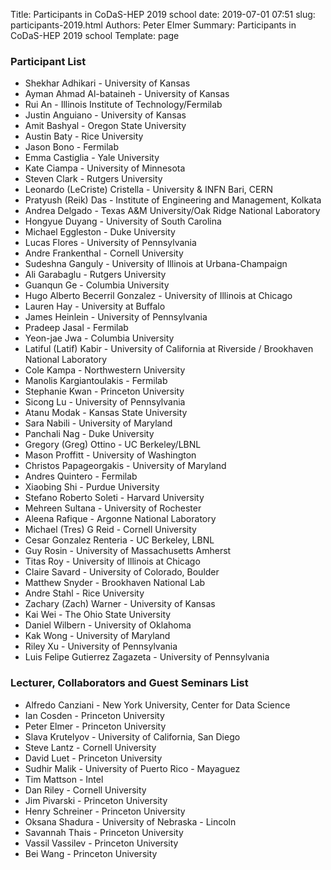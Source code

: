 Title: Participants in CoDaS-HEP 2019 school
date: 2019-07-01 07:51
slug: participants-2019.html
Authors: Peter Elmer
Summary: Participants in CoDaS-HEP 2019 school
Template: page


### Participant List

  * Shekhar Adhikari - University of Kansas
  * Ayman Ahmad Al-bataineh - University of Kansas
  * Rui An - Illinois Institute of Technology/Fermilab
  * Justin Anguiano - University of Kansas
  * Amit Bashyal - Oregon State University
  * Austin Baty - Rice University
  * Jason Bono - Fermilab
  * Emma Castiglia - Yale University
  * Kate Ciampa - University of Minnesota
  * Steven Clark - Rutgers University
  * Leonardo (LeCriste) Cristella - University & INFN Bari, CERN
  * Pratyush (Reik) Das - Institute of Engineering and Management, Kolkata
  * Andrea Delgado - Texas A&M University/Oak Ridge National Laboratory 
  * Hongyue Duyang - University of South Carolina
  * Michael Eggleston - Duke University
  * Lucas Flores - University of Pennsylvania
  * Andre Frankenthal - Cornell University
  * Sudeshna Ganguly - University of Illinois at Urbana-Champaign
  * Ali Garabaglu - Rutgers University 
  * Guanqun Ge - Columbia University
  * Hugo Alberto Becerril Gonzalez - University of Illinois at Chicago 
  * Lauren Hay - University at Buffalo
  * James Heinlein - University of Pennsylvania
  * Pradeep Jasal - Fermilab
  * Yeon-jae Jwa - Columbia University
  * Latiful (Latif) Kabir - University of California at Riverside / Brookhaven National Laboratory
  * Cole Kampa - Northwestern University
  * Manolis Kargiantoulakis - Fermilab
  * Stephanie Kwan - Princeton University
  * Sicong Lu - University of Pennsylvania
  * Atanu Modak - Kansas State University
  * Sara Nabili - University of Maryland
  * Panchali Nag - Duke University
  * Gregory (Greg) Ottino - UC Berkeley/LBNL
  * Mason Proffitt - University of Washington
  * Christos Papageorgakis - University of Maryland
  * Andres Quintero - Fermilab
  * Xiaobing Shi - Purdue University
  * Stefano Roberto Soleti - Harvard University
  * Mehreen Sultana - University of Rochester
  * Aleena Rafique - Argonne National Laboratory
  * Michael (Tres) G Reid - Cornell University
  * Cesar Gonzalez Renteria - UC Berkeley, LBNL
  * Guy Rosin - University of Massachusetts Amherst
  * Titas Roy - University of Illinois at Chicago
  * Claire Savard - University of Colorado, Boulder
  * Matthew Snyder - Brookhaven National Lab
  * Andre Stahl - Rice University
  * Zachary (Zach) Warner - University of Kansas
  * Kai Wei - The Ohio State University
  * Daniel Wilbern - University of Oklahoma
  * Kak Wong - University of Maryland
  * Riley Xu - University of Pennsylvania
  * Luis Felipe Gutierrez Zagazeta - University of Pennsylvania

### Lecturer, Collaborators and Guest Seminars List

  * Alfredo Canziani - New York University, Center for Data Science
  * Ian Cosden - Princeton University
  * Peter Elmer - Princeton University
  * Slava Krutelyov - University of California, San Diego
  * Steve Lantz - Cornell University
  * David Luet - Princeton University
  * Sudhir Malik - University of Puerto Rico - Mayaguez
  * Tim Mattson - Intel
  * Dan Riley - Cornell University
  * Jim Pivarski - Princeton University
  * Henry Schreiner - Princeton University
  * Oksana Shadura - University of Nebraska - Lincoln
  * Savannah Thais - Princeton University
  * Vassil Vassilev - Princeton University
  * Bei Wang - Princeton University


